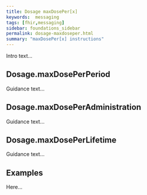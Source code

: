 ```yaml
---
title: Dosage maxDosePer[x]
keywords:  messaging
tags: [fhir,messaging]
sidebar: foundations_sidebar
permalink: dosage-maxdoseper.html
summary: "maxDosePer[x] instructions"
---
```




Intro text...

## Dosage.maxDosePerPeriod

Guidance text...

## Dosage.maxDosePerAdministration

Guidance text...

## Dosage.maxDosePerLifetime

Guidance text...

## Examples

Here...